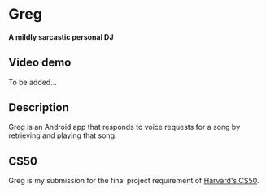 # Greg
#### A mildly sarcastic personal DJ

## Video demo
To be added...

## Description
Greg is an Android app that responds to voice requests for a song by retrieving and playing that song.

## CS50
Greg is my submission for the final project requirement of [Harvard's CS50](https://cs50.harvard.edu/x/2021/).